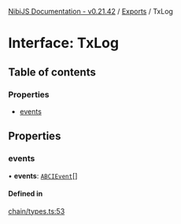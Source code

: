 [NibiJS Documentation - v0.21.42](../intro.md) / [Exports](../modules.md) / TxLog

# Interface: TxLog

## Table of contents

### Properties

- [events](TxLog.md#events)

## Properties

### events

• **events**: [`ABCIEvent`](ABCIEvent.md)[]

#### Defined in

[chain/types.ts:53](https://github.com/NibiruChain/ts-sdk/blob/d2a4311/packages/nibijs/src/chain/types.ts#L53)
